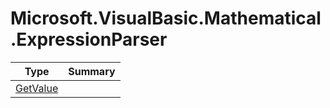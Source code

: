 ﻿
# Microsoft.VisualBasic.Mathematical.ExpressionParser

|Type|Summary|
|----|-------|
|<a href="#" onClick="load('/docs/Microsoft.VisualBasic.Mathematical.ExpressionParser/GetValue.md')">GetValue</a>||

